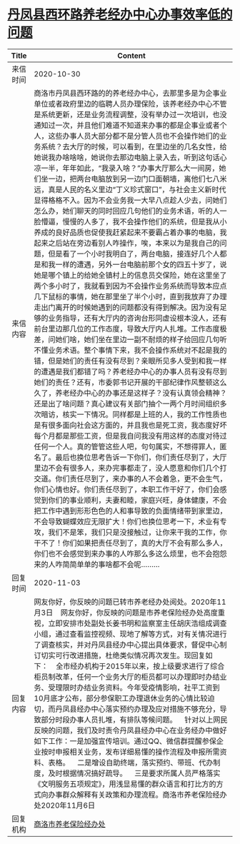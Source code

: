 # <a href="http://www.shangluo.gov.cn/zmhd/ldxxxx.jsp?urltype=leadermail.LeaderMailContentUrl&wbtreeid=1112&leadermailid=6581">丹凤县西环路养老经办中心办事效率低的问题</a>
| Title |                                                                                                                                                                                                                                                                                                                                                                                                                                                                                                                                                                                                                         Content                                                                                                                                                                                                                                                                                                                                                                                                                                                                                                                                                                                                                          |
|:-----:|----------------------------------------------------------------------------------------------------------------------------------------------------------------------------------------------------------------------------------------------------------------------------------------------------------------------------------------------------------------------------------------------------------------------------------------------------------------------------------------------------------------------------------------------------------------------------------------------------------------------------------------------------------------------------------------------------------------------------------------------------------------------------------------------------------------------------------------------------------------------------------------------------------------------------------------------------------------------------------------------------------------------------------------------------------------------------------------------------------------------------------------------------------------------------------------------------------------------------------------------------------|
| 来信时间  | 2020-10-30                                                                                                                                                                                                                                                                                                                                                                                                                                                                                                                                                                                                                                                                                                                                                                                                                                                                                                                                                                                                                                                                                                                                                                                                                                               |
| 来信内容  | 商洛市丹凤县西环路的的养老经办中心，去那里多是为企事业单位或者政府里边的临聘人员办理保险，该养老经办中心不管是系统更新，还是业务流程调整，没有举办过一次培训，也没通知过一次，并且他们难道不知道来办事的都是企事业或者个人，这些办事人员大部分都不是分管人员也不会操作她们的业务系统？去大厅的时候，可以看到，在里边坐的几名女性，给她说我办啥啥啥，她说你去那边电脑上录入去，听到这句话心凉一半，年年如此，“我录入啥？”办事大厅那么大一间房，她们坐一边，把两台电脑放到另一边门口面朝墙，离他们七八米远，真是人民的名义里边“丁义珍式窗口”，与社会主义新时代显得格格不入。因为不会业务我一大早八点趁人少去，问她们怎么办，她们聊天的同时回应几句他们的业务术语，听的人一脸懵逼，慢慢的人多了，我不会操作他们的系统，但是我从小养成的良好品质也促使我赶紧起来不要霸占着办事的电脑，我起来之后站在旁边看别人咋操作，唉，本来以为是我自己的问题，但是看了一个小时我明白了，两台电脑，接连好几个人都是和我一样的遭遇，另外一台电脑前那个女的四五十岁了，说她是哪个镇上的给她全镇村上的信息员交保险，她在这里坐了两个多小时了，我就看到因为不会操作业务系统而导致本应点几下鼠标的事情，她在那里坐了半个小时，直到我放弃了办理走出门离开的时候她遇到的问题都没有得到解决。因为没有足够的业务指导，还有大厅内的咨询台形同虚设根本没人，还有前台里边那几位的工作态度，导致大厅内人扎堆。工作态度极差，问她们啥，她们坐在里边一副不耐烦的样子给回应几句听不懂业务术语。整个事情下来，我不会操作系统对不起是我的错，但是她们的责任有没有尽到？亲眼所见多人受到和我一样的遭遇是我们都错了吗？养老经办中心的办事人员有没有尽到她们的责任？还有，市委郭书记开展的干部纪律作风整顿这么久了，养老经办中心的办事还是这样子？没有认真领会精神？还是出了啥问题？真心建议有关部门抽个一两个月时间组织多次暗访，核实一下情况。同样都是上班的人，我的工作性质也是有很多面向社会这方面的，并且我也是死工资，我态度好坏每个月都是那些工资，但是我自问我没有用这样的态度对待过任何一个人。真的管管这些人吧，句句属实，不想得罪人，匿名了。最后也换位思考告诉一下你们，你们责任尽到了，大厅里边不会有很多人，来办完事都走了，没人愿意和你们几个打交道。你们责任尽到了，来办事的人不会着急，更不会生气，你们心情也好。你们责任尽到了，本职工作干好了，你们会感觉到你们的事业顺利，夫妻和睦，家庭兴旺，身体健康，不会把工作中遇到形形色色的人和事导致的负面情绪带到家里边，不会导致蝴蝶效应无限扩大！你们也换位思考一下，术业有专攻，我们不是笨，我们只是没接触过，让你来干我的工作，你干不了！你们如果把责任尽到了，真的大厅不会有那么多人，你们也不会感觉到来办事的人咋那么多这么烦里，也不会抱怨来的人咋简简单单的事啥都不会呢……… |
| 回复时间  | 2020-11-03                                                                                                                                                                                                                                                                                                                                                                                                                                                                                                                                                                                                                                                                                                                                                                                                                                                                                                                                                                                                                                                                                                                                                                                                                                               |
| 回复内容  | 网友你好，你反映的问题已转市养老经办处阅处。2020年11月3日    网友你好，你反映的问题是市养老保险经办处高度重视，立即安排市处副处长姜书明和监察室主任胡庆浩组成调查小组，通过查看监控视频、现地了解等方式，对有关情况进行了调查核实，并对丹凤县经办中心提出具体要求，督促中心制订切实可行改进措施，杜绝类似情况再次发生。现回复如下：    全市经办机构于2015年以来，按上级要求进行了综合柜员制改革，任何一个业务大厅的柜员都可以办理即时办结业务、受理限时办结业务资料。今年受疫情影响，社平工资到10月底才公布，部分参保职工办理退休业务的心情比较迫切，而丹凤县经办中心落实预约办理及应对措施不够充分，导致部分时段办事人员扎堆，有排队等候问题。    针对以上网民反映的问题，我们及时责令丹凤县经办中心在业务经办中做好如下工作：一是加强宣传培训。通过QQ、微信群提醒参保企业按时申报相关业务，发布详细易懂的操作流程及申报所需资料、表格。    二是增设自助终端，落实预约、带班、代办制度，及时根据情况搞好疏导。    三是要求所属人员严格落实《文明服务五项规定》，用浅显易懂的群众语言和打比方的方式向办事群众解释有关政策和办理流程。商洛市养老保险经办处2020年11月6日                                                                                                                                                                                                                                                                                                                                                                                                                                                                                                                                                                                                                                                                                                 |
| 回复机构  | <a href="../../categories/agencies/商洛市养老保险经办处.md">商洛市养老保险经办处</a>                                                                                                                                                                                                                                                                                                                                                                                                                                                                                                                                                                                                                                                                                                                                                                                                                                                                                                                                                                                                                                                                                                                                                                                         |